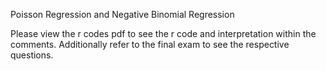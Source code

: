 Poisson Regression and Negative Binomial Regression

Please view the r codes pdf to see the r code and interpretation within the comments. Additionally refer to the final exam to see the respective questions. 
